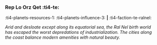 ### Rep Lo Orz Qet :ti4-te:

:ti4-planets-resources-1: :ti4-planets-influence-3: __|__ :ti4-faction-te-ralnel:

_Arid and desloate except along its equatorial sea, the Ral Nel birth world has escaped the worst depredations of industrialization.
The cities along the coast balance modern amenities with natural beauty._
